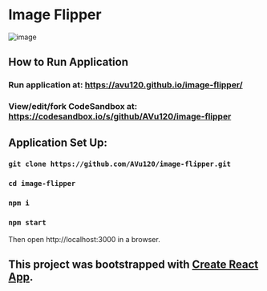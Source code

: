 # Image Flipper

![image](https://user-images.githubusercontent.com/38395166/85216429-d0226400-b3c7-11ea-94ed-446cbf6d3644.png)

## How to Run Application

### Run application at: https://avu120.github.io/image-flipper/

### View/edit/fork CodeSandbox at: https://codesandbox.io/s/github/AVu120/image-flipper

## Application Set Up:

### `git clone https://github.com/AVu120/image-flipper.git`

### `cd image-flipper`

### `npm i`

### `npm start`

Then open http://localhost:3000 in a browser.

## This project was bootstrapped with [Create React App](https://github.com/facebook/create-react-app).
